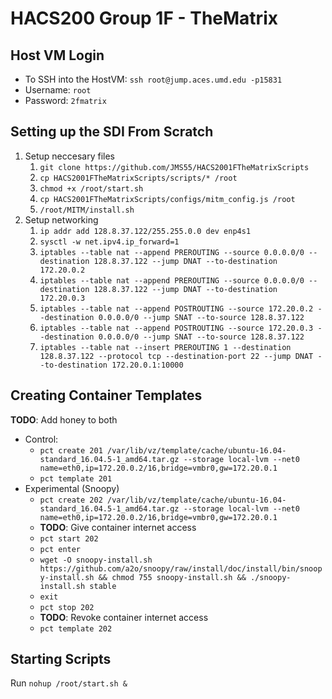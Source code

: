 # HACS200 Group 1F - TheMatrix

## Host VM Login
* To SSH into the HostVM: `ssh root@jump.aces.umd.edu -p15831`
* Username: `root`
* Password: `2fmatrix`

## Setting up the SDI From Scratch
1. Setup neccesary files
    1. `git clone https://github.com/JMS55/HACS2001FTheMatrixScripts`
    2. `cp HACS2001FTheMatrixScripts/scripts/* /root`
    3. `chmod +x /root/start.sh`
    4. `cp HACS2001FTheMatrixScripts/configs/mitm_config.js /root`
    5. `/root/MITM/install.sh`
1. Setup networking
    1. `ip addr add 128.8.37.122/255.255.0.0 dev enp4s1`
    2. `sysctl -w net.ipv4.ip_forward=1`
    3. `iptables --table nat --append PREROUTING --source 0.0.0.0/0 --destination 128.8.37.122 --jump DNAT --to-destination 172.20.0.2`
    4. `iptables --table nat --append PREROUTING --source 0.0.0.0/0 --destination 128.8.37.122 --jump DNAT --to-destination 172.20.0.3`
    5. `iptables --table nat --append POSTROUTING --source 172.20.0.2 --destination 0.0.0.0/0 --jump SNAT --to-source 128.8.37.122`
    6. `iptables --table nat --append POSTROUTING --source 172.20.0.3 --destination 0.0.0.0/0 --jump SNAT --to-source 128.8.37.122`
    7. `iptables --table nat --insert PREROUTING 1 --destination 128.8.37.122 --protocol tcp --destination-port 22 --jump DNAT --to-destination 172.20.0.1:10000`

## Creating Container Templates
**TODO**: Add honey to both
* Control:
    * `pct create 201 /var/lib/vz/template/cache/ubuntu-16.04-standard_16.04.5-1_amd64.tar.gz --storage local-lvm --net0 name=eth0,ip=172.20.0.2/16,bridge=vmbr0,gw=172.20.0.1`
    * `pct template 201`
* Experimental (Snoopy)
    * `pct create 202 /var/lib/vz/template/cache/ubuntu-16.04-standard_16.04.5-1_amd64.tar.gz --storage local-lvm --net0 name=eth0,ip=172.20.0.2/16,bridge=vmbr0,gw=172.20.0.1`
    * **TODO**: Give container internet access
    * `pct start 202`
    * `pct enter`
    * `wget -O snoopy-install.sh https://github.com/a2o/snoopy/raw/install/doc/install/bin/snoopy-install.sh && chmod 755 snoopy-install.sh && ./snoopy-install.sh stable`
    * `exit`
    * `pct stop 202`
    * **TODO**: Revoke container internet access
    * `pct template 202`

## Starting Scripts
Run `nohup /root/start.sh &`
